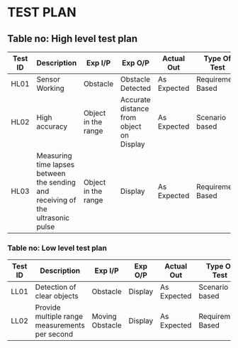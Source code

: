 # TEST PLAN
## Table no: High level test plan
| Test ID |           Description       |      Exp I/P    |    Exp O/P   |   Actual Out  |   Type Of Test |
| --------| --------------------------- | --------------- | ------------ | ------------- | -------------- |
|  HL01   | Sensor Working | Obstacle  |  Obstacle Detected    |   As Expected | Requirement Based |
|  HL02   |      High accuracy     |  Object in the range  |    Accurate distance from object on Display   |   As Expected | Scenario based |
|  HL03   | Measuring time lapses between the sending and receiving of the ultrasonic pulse | Object in the range | Display   |   As Expected | Requirement Based |

### Table no: Low level test plan
| Test ID |           Description       |      Exp I/P    |    Exp O/P   |   Actual Out  |   Type Of Test |
| --------| --------------------------- | --------------- | ------------ | ------------- | -------------- |
|  LL01   | Detection of clear objects | Obstacle | Display  | As Expected   | Scenario based |
|  LL02   | Provide multiple range measurements per second | Moving Obstacle | Display   | As Expected  | Requirement Based |




